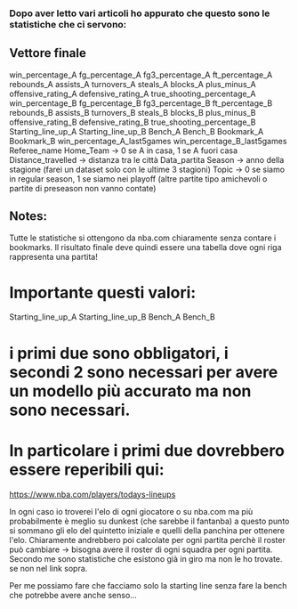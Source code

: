 ### Dopo aver letto vari articoli ho appurato che questo sono le statistiche che ci servono:

## Vettore finale
win_percentage_A
fg_percentage_A
fg3_percentage_A
ft_percentage_A
rebounds_A
assists_A
turnovers_A
steals_A
blocks_A
plus_minus_A
offensive_rating_A
defensive_rating_A
true_shooting_percentage_A 
win_percentage_B
fg_percentage_B
fg3_percentage_B
ft_percentage_B
rebounds_B
assists_B
turnovers_B
steals_B
blocks_B
plus_minus_B
offensive_rating_B
defensive_rating_B
true_shooting_percentage_B
Starting_line_up_A
Starting_line_up_B
Bench_A
Bench_B
Bookmark_A
Bookmark_B
win_percentage_A_last5games
win_percentage_B_last5games
Referee_name
Home_Team -> 0 se A in casa, 1 se A fuori casa
Distance_travelled -> distanza tra le città
Data_partita
Season -> anno della stagione (farei un dataset solo con le ultime 3 stagioni)
Topic -> 0 se siamo in regular season, 1 se siamo nei playoff  (altre partite tipo amichevoli o partite di preseason non vanno contate)



## Notes:
Tutte le statistiche si ottengono da nba.com chiaramente senza contare i bookmarks.
Il risultato finale deve quindi essere una tabella dove ogni riga rappresenta una partita!
# Importante questi valori:
Starting_line_up_A
Starting_line_up_B
Bench_A
Bench_B
# i primi due sono obbligatori, i secondi 2 sono necessari per avere un modello più accurato ma non sono necessari. 
# In particolare i primi due dovrebbero essere reperibili qui:
https://www.nba.com/players/todays-lineups

In ogni caso io troverei l'elo di ogni giocatore o su nba.com ma più probabilmente è meglio su dunkest (che sarebbe il fantanba)
a questo punto si sommano gli elo del quintetto iniziale e quelli della panchina per ottenere l'elo. Chiaramente andrebbero poi calcolate per ogni 
partita perchè il roster può cambiare -> bisogna avere il roster di ogni squadra per ogni partita.
Secondo me sono statistiche che esistono già in giro ma non le ho trovate. se non nel link sopra.

Per me possiamo fare che facciamo solo la starting line senza fare la bench che potrebbe avere anche senso...





